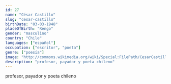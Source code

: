 ```yaml
---
id: 27
name: "César Castillo"
slug: "cesar-castillo"
birthDate: "03-03-1948"
placeOfBirth: "Rengo"
gender: "masculino"
country: "Chile"
languages: ["español"]
occupation: ["escritor", "poeta"]
genre: ["poesía"]
image: "http://commons.wikimedia.org/wiki/Special:FilePath/CesarCastillo.jpg"
description: "profesor, payador y poeta chileno"
---
```


profesor, payador y poeta chileno
